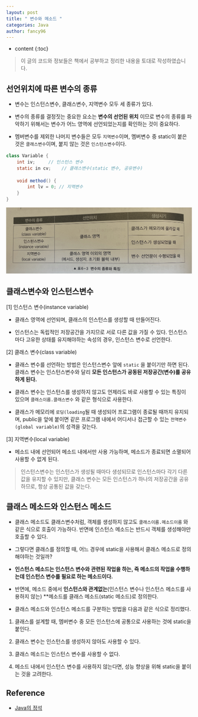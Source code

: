 ```yaml
---
layout: post
title: " 변수와 메소드 "
categories: Java
author: fancy96
---
```

* content
{:toc}

> 이 글의 코드와 정보들은 책에서 공부하고 정리한 내용을 토대로 작성하였습니다.

## 선언위치에 따른 변수의 종류

* 변수는 인스턴스변수, 클래스변수, 지역변수 모두 세 종류가 있다.

* 변수의 종류를 결정짓는 중요한 요소는 **변수의 선언된 위치** 이므로 변수의 종류를 파악하기 위해서는 변수가 어느 영역에 선언되었는지를 확인하는 것이 중요하다.

* 멤버변수를 제외한 나머지 변수들은 모두 `지역변수`이며, 멤버변수 중 static이 붙은 것은 `클래스변수`이며, 붙지 않는 것은 `인스턴스변수`이다.

```java
class Variable {
    int iv;     // 인스턴스 변수
    static in cv;    // 클래스변수(static 변수, 공유변수)
    
    void method() {
        int lv = 0; // 지역변수
    }
}
```

![](/assets/img/java/variable-and-method.png)

## 클래스변수와 인스턴스변수

[1] 인스턴스 변수(instance variable)

* 클래스 영역에 선언되며, 클래스의 인스턴스를 생성할 때 만들어진다.

* 인스턴스는 독립적인 저장공간을 가지므로 서로 다른 값을 가질 수 있다. 인스턴스마다 고유한 상태를 유지해야하는 속성의 경우, 인스턴스 변수로 선언한다.

[2] 클래스 변수(class variable)

* 클래스 변수를 선언하는 방법은 인스턴스변수 앞에 `static` 을 붙이기만 하면 된다. 클래스 변수는 인스턴스변수와 달리 **모든 인스턴스가 공동된 저장공간(변수)를 공유하게 된다.**

* 클래스 변수는 인스턴스를 생성하지 않고도 언제라도 바로 사용할 수 있는 특징이 있으며 `클래스이름.클래스변수` 와 같은 형식으로 사용한다.

* 클래스가 메모리에 `로딩(loading`될 때 생성되어 프로그램이 종료될 때까지 유지되며, public을 앞에 붙이면 같은 프로그램 내에서 어디서나 접근할 수 있는 `전역변수(global variable)`의 성격을 갖는다.

[3] 지역변수(local variable)

* 메소드 내에 선언되어 메소드 내에서만 사용 가능하며, 메소드가 종료되면 소멸되어 사용할 수 없게 된다.

> 인스턴스변수는 인스턴스가 생성될 때마다 생성되므로 인스턴스마다 각기 다른 값을 유지할 수 있지만, 클래스 변수는 모든 인스턴스가 하나의 저장공간을 공유하므로, 항상 공통된 값을 갖는다.

## 클래스 메소드와 인스턴스 메소드

* 클래스 메소드도 클래스변수처럼, 객체를 생성하지 않고도 `클래스이름.메소드이름` 와 같은 식으로 호출이 가능하다. 반면에 인스턴스 메소드는 반드시 객체를 생성해야만 호출할 수 있다.

* 그렇다면 클래스를 정의할 때, 어느 경우에 static을 사용해서 클래스 메소드로 정의해야하는 것일까?

* **인스턴스 메소드는 인스턴스 변수와 관련된 작업을 하는, 즉 메소드의 작업을 수행하는데 인스턴스 변수를 필요로 하는 메소드이다.**

* 반면에, 메소드 중에서 **인스턴스와 관계없는**(인스턴스 변수나 인스턴스 메소드를 사용하지 않는) **메소드를 클래스 메소드(static 메소드)로 정의한다.

* 클래스 메소드와 인스턴스 메소드를 구분하는 방법을 다음과 같은 식으로 정리했다.

1. 클래스를 설계할 때, 멤버변수 중 모든 인스턴스에 공통으로 사용하는 것에 static을 붙인다.

2. 클래스 변수는 인스턴스를 생성하지 않아도 사용할 수 있다.

3. 클래스 메소드는 인스턴스 변수를 사용할 수 없다.

4. 메소드 내에서 인스턴스 변수를 사용하지 않는다면, 성능 향상을 위해 static을 붙이는 것을 고려한다.

## Reference

* [Java의 정석](http://www.yes24.com/Product/Goods/24259565)